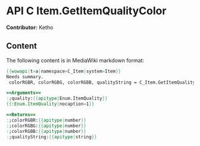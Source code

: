 # API C Item.GetItemQualityColor

**Contributor:** Ketho

## Content

The following content is in MediaWiki markdown format:

```mediawiki
{{wowapi|t=a|namespace=C_Item|system=Item}}
Needs summary.
 colorRGBR, colorRGBG, colorRGBB, qualityString = C_Item.GetItemQualityColor(quality)

==Arguments==
:;quality:{{apitype|Enum.ItemQuality}}
{{:Enum.ItemQuality|nocaption=1}}

==Returns==
:;colorRGBR:{{apitype|number}}
:;colorRGBG:{{apitype|number}}
:;colorRGBB:{{apitype|number}}
:;qualityString:{{apitype|string}}
```